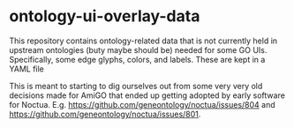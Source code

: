 # ontology-ui-overlay-data

This repository contains ontology-related data that is not currently held in upstream ontologies (buty maybe should be) needed for some GO UIs. Specifically, some edge glyphs, colors, and labels. These are kept in a YAML file

This is meant to starting to dig ourselves out from some very very old decisions made for AmiGO that ended up getting adopted by early software for Noctua.  E.g. https://github.com/geneontology/noctua/issues/804 and https://github.com/geneontology/noctua/issues/801.
